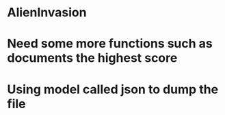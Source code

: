 # AlienInvasion
# Need some more functions such as documents the highest score
# Using model called json to dump the file
